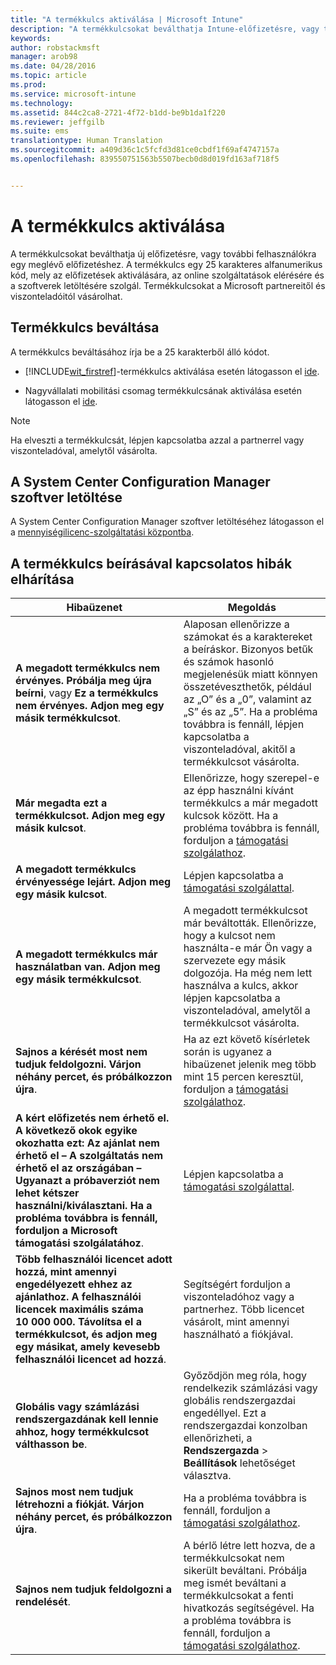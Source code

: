 ```yaml
---
title: "A termékkulcs aktiválása | Microsoft Intune"
description: "A termékkulcsokat beválthatja Intune-előfizetésre, vagy további felhasználókra egy meglévő előfizetéshez."
keywords: 
author: robstackmsft
manager: arob98
ms.date: 04/28/2016
ms.topic: article
ms.prod: 
ms.service: microsoft-intune
ms.technology: 
ms.assetid: 844c2ca8-2721-4f72-b1dd-be9b1da1f220
ms.reviewer: jeffgilb
ms.suite: ems
translationtype: Human Translation
ms.sourcegitcommit: a409d36c1c5fcfd3d81ce0cbdf1f69af4747157a
ms.openlocfilehash: 839550751563b5507becb0d8d019fd163af718f5


---
```


# A termékkulcs aktiválása
A termékkulcsokat beválthatja új előfizetésre, vagy további felhasználókra egy meglévő előfizetéshez. A termékkulcs egy 25 karakteres alfanumerikus kód, mely az előfizetések aktiválására, az online szolgáltatások elérésére és a szoftverek letöltésére szolgál. Termékkulcsokat a Microsoft partnereitől és viszonteladóitól vásárolhat.

## Termékkulcs beváltása
A termékkulcs beváltásához írja be a 25 karakterből álló kódot.

-   [!INCLUDE[wit_firstref](./includes/wit_firstref_md.md)]-termékkulcs aktiválása esetén látogasson el [ide](https://account.manage.microsoft.com/commerce/productkeystart.aspx).

-   Nagyvállalati mobilitási csomag termékkulcsának aktiválása esetén látogasson el [ide](http://www.microsoft.com/ems/open).

> [!NOTE]
> Ha elveszti a termékkulcsát, lépjen kapcsolatba azzal a partnerrel vagy viszonteladóval, amelytől vásárolta.

## A System Center Configuration Manager szoftver letöltése
A System Center Configuration Manager szoftver letöltéséhez látogasson el a [mennyiségilicenc-szolgáltatási központba](http://go.microsoft.com/fwlink/?LinkID=232300).

## A termékkulcs beírásával kapcsolatos hibák elhárítása

|Hibaüzenet|Megoldás|
|-----------------|--------------|
|**A megadott termékkulcs nem érvényes. Próbálja meg újra beírni**, vagy **Ez a termékkulcs nem érvényes. Adjon meg egy másik termékkulcsot**.|Alaposan ellenőrizze a számokat és a karaktereket a beíráskor. Bizonyos betűk és számok hasonló megjelenésük miatt könnyen összetéveszthetők, például az „O” és a „0”, valamint az „S” és az „5”. Ha a probléma továbbra is fennáll, lépjen kapcsolatba a viszonteladóval, akitől a termékkulcsot vásárolta.|
|**Már megadta ezt a termékkulcsot. Adjon meg egy másik kulcsot**.|Ellenőrizze, hogy szerepel-e az épp használni kívánt termékkulcs a már megadott kulcsok között. Ha a probléma továbbra is fennáll, forduljon a [támogatási szolgálathoz](http://go.microsoft.com/fwlink/?LinkID=394189).|
|**A megadott termékkulcs érvényessége lejárt. Adjon meg egy másik kulcsot**.|Lépjen kapcsolatba a [támogatási szolgálattal](http://go.microsoft.com/fwlink/?LinkID=394189).|
|**A megadott termékkulcs már használatban van. Adjon meg egy másik termékkulcsot**.|A megadott termékkulcsot már beváltották. Ellenőrizze, hogy a kulcsot nem használta-e már Ön vagy a szervezete egy másik dolgozója. Ha még nem lett használva a kulcs, akkor lépjen kapcsolatba a viszonteladóval, amelytől a termékkulcsot vásárolta.|
|**Sajnos a kérését most nem tudjuk feldolgozni. Várjon néhány percet, és próbálkozzon újra**.|Ha az ezt követő kísérletek során is ugyanez a hibaüzenet jelenik meg több mint 15 percen keresztül, forduljon a [támogatási szolgálathoz](http://go.microsoft.com/fwlink/?LinkID=394189).|
|**A kért előfizetés nem érhető el. A következő okok egyike okozhatta ezt: Az ajánlat nem érhető el – A szolgáltatás nem érhető el az országában – Ugyanazt a próbaverziót nem lehet kétszer használni/kiválasztani. Ha a probléma továbbra is fennáll, forduljon a Microsoft támogatási szolgálatához**.|Lépjen kapcsolatba a [támogatási szolgálattal](http://go.microsoft.com/fwlink/?LinkID=394189).|
|**Több felhasználói licencet adott hozzá, mint amennyi engedélyezett ehhez az ajánlathoz. A felhasználói licencek maximális száma 10 000 000. Távolítsa el a termékkulcsot, és adjon meg egy másikat, amely kevesebb felhasználói licencet ad hozzá**.|Segítségért forduljon a viszonteladóhoz vagy a partnerhez. Több licencet vásárolt, mint amennyi használható a fiókjával.|
|**Globális vagy számlázási rendszergazdának kell lennie ahhoz, hogy termékkulcsot válthasson be**.|Győződjön meg róla, hogy rendelkezik számlázási vagy globális rendszergazdai engedéllyel. Ezt a rendszergazdai konzolban ellenőrizheti, a **Rendszergazda** &gt; **Beállítások** lehetőséget választva.|
|**Sajnos most nem tudjuk létrehozni a fiókját. Várjon néhány percet, és próbálkozzon újra**.|Ha a probléma továbbra is fennáll, forduljon a [támogatási szolgálathoz](http://go.microsoft.com/fwlink/?LinkID=394189).|
|**Sajnos nem tudjuk feldolgozni a rendelését**.|A bérlő létre lett hozva, de a termékkulcsokat nem sikerült beváltani. Próbálja meg ismét beváltani a termékkulcsokat a fenti hivatkozás segítségével. Ha a probléma továbbra is fennáll, forduljon a [támogatási szolgálathoz](http://go.microsoft.com/fwlink/?LinkID=394189).|



<!--HONumber=Jul16_HO3-->


